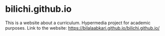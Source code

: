 # bilichi.github.io
This is a website about a curriculum.  Hypermedia project for academic purposes.
Link to the website:
https://bilalaabkari.github.io/bilichi.github.io/